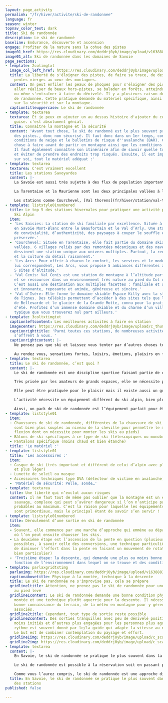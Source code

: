 ```yaml
---
layout: page_activity
permalink: "/fr/hiver/activite/ski-de-randonnee"
language: fr
season: winter
topnav_color_text: dark
title: Ski de randonnée
description: Le ski de randonné
baseline: Endurance, découverte et ascension
engage: Profiter de la nature sans la cohue des pistes
image01_href: https://res.cloudinary.com/deddrj0yb/image/upload/v1638883533/website/winter/Randonne-montagne-seul_ahg2x8.jpg
image01_alt: Ski de randonnée dans les domaines de Savoie
page_sections:
- template: 2colimgtxt
  image_col_left_href: https://res.cloudinary.com/deddrj0yb/image/upload/v1641540806/website/winter/luke-helgeson-LbScmQnQncc-unsplash_gep5xf.jpg
  title: La liberté de s'éloigner des pistes, de faire sa trace, de descendre des
    pentes vierges au cœur des montagnes.
  content: On peut enfiler les peaux de phoques pour s'éloigner des pistes et du monde,
    aller réaliser de beaux hors-pistes, se balader en forêts, atteindre des sommets
    ou même s'entraîner à faire du dénivelé. Il y a plusieurs raison de faire du ski
    de randonnée. Cette pratique demande du matériel spécifique, ainsi que des connaissances
    sur la sécurité et sur la montagne.
  captiontitleuppercase: Le ski de randonnée
- template: textarea
  textarea: Et je peux en ajouter un au dessus histoire d'ajouter du contenu à ma
    guise. c'est absolument génial.
  title: Connaître la montagne et la sécurité
  content: 'Avant tout chose, le ski de randonné est le plus souvent pratiqué en dehors
    des pistes., donc non sécurisé. Il faut donc dans un 1er temps, connaître les
    conditions de neige et le bulletins de risque d''avalanche (BAR). C''est la 1er
    chose à faire avant de partir en montagne ainsi que les conditions météorologiques.
    Il faut également connaître son itinéraire afin de savoir quelle trace prendre
    et éviter de prendre des endroits trop risqués. Ensuite, il est impératif d''avoir
    sur soi, tout le matériel adéquat :'
- template: textarea
  textarea: C'est vraiment excellent
  title: Les stations Savoyardes
  content: |-
    La Savoie est aussi très sujette à des flux de population importants avec de fortes variations saisonnières. Pendant la saison hivernale, sa population peut aller jusqu’à doubler du fait du développement des sports d’hiver avec un grand nombre de stations dont certaines ayant une renommée internationale.

    La Tarentaise et la Maurienne sont les deux principales vallées à l’origine d’un gros trafic en hiver; les sports d’hiver et principalement le ski étant à l’origine de ce trafic saisonnier.

    Les stations comme Courchevel, [Val thorens](fr/hiver/station/val-thorens "Voir les locations à Val-Thorens"), Val d’isère, Tignes, ont une dimension et un rayonnement international, tandis que d’autres sont plus petites et à taille humaine telles que: La Toussuire, Le Corbier ou encore Bonneval sur arc.
- template: liststyle01numbered
  title: Le top 5 des stations hivernales pour pratiquer une activité physique hors
    Ski Alpin
  item:
  - 'Les Saisies: La station de ski familiale par excellence. Située à 1650 m d’altitude
    en Savoie Mont-Blanc entre le Beaufortain et le Val d’Arly. Une station aux valeurs
    de convivialité, d’authenticité, des paysages à couper le souffle et une nature
    préservée.'
  - 'Courchevel: Située en Tarentaise, elle fait partie du domaine skiable des trois
    vallées. 6 villages reliés par des remontées mécaniques et des navettes gratuites
    dessinent une station unique aux univers multiples. Partout, la recherche de l’excellence
    et la culture du détail raisonnent.'
  - 'Les Arcs: Pour offrir à chacun le confort, les services et le mode de vie qui
    lui correspondent, Les Arcs, vous propose 5 ambiances différentes au sein des
    5 sites d’altitude.'
  - 'Val Cenis: Val Cenis est une station de montagne à l’altitude parfaite pour s’oxygéner
    et se ressourcer dans un environnement très nature au pied du Col du Mont-Cenis.
    C’est aussi une destination aux multiples facettes : familiale et sportive, authentique
    et innovante, reposante et animée, généreuse et sincère.'
  - 'Val d’Isère: Elle forme le domaine skiable Espace Killy avec la station voisine
    de Tignes. Des téléskis permettent d’accéder à des sites tels que l’abrupte face
    de Bellevarde et le glacier de la Grande Motte, connu pour la pratique du ski
    d’été. Profitez d’un immense domaine skiable et du charme d’un village savoyard
    typique que vous trouverez nul part ailleurs.'
- template: 3coltxtimgtxt
  captionleftcontent: Les meilleures activités à faire en station
  imagecenter: https://res.cloudinary.com/deddrj0yb/image/upload/c_thumb,h_500,w_500/v1638883539/website/winter/Chien-traineau-foret_h8m0bh.jpg
  captionrighttitle: 'Parmi toutes ces stations, de nombreuses activités hivernales
    s’offrent à vous. '
  captionrightcontent: |-
    Ne pensez pas que ski et laissez vous tenter par d’autres choses tout aussi intéressantes en termes de sensation. Laissez vous guider chien de traîneau, parapente, ski joëring ou bien d’autres activités encore.

    Au rendez vous, sensations fortes, loisirs, émotions, plaisirs en famille…à vous de choisir !
- template: textarea
  title: Le ski de randonnée, c’est quoi ?
  content: |-
    Le ski de randonnée est une discipline sportive faisant partie de celle du ski. Elle se pratique sur des terrains enneigés en milieu le plus souvent sauvages.

    Très prisée par les amateurs de grands espaces, elle ne nécessite pas d’aménagements spécifiques aux domaines skiables comme la pratique du ski alpin classique.

    Elle peut être pratiquée pour le plaisir mais il existe aussi un grand nombre de compétitions comme la Pierra Menta, une de plus réputée.

    L’activité nécessite un équipement différent du ski alpin, bien plus adapté pour cette discipline : un package complet qui comprend plusieurs accessoires, équipement… etc.

    Ainsi, un pack de ski de randonnée est l’équipement parfait pour être bien équipé. L’utilisation d’un bon équipement rendra votre sortie optimale !
- template: liststyle01
  item:
  - Chaussures de ski de randonnée, différentes de la chaussure de ski alpin (elles
    sont bien plus souples au niveau de la cheville pour permettre le mouvement de
    flexion dont on nécessite pour monter les skis au pieds)
  - Bâtons de ski spécifiques à ce type de ski (télescopiques ou monobrins)
  - Pantalons spécifique (moins chaud et bien étanche)
  title: 'Le matériel :'
- template: liststyle01
  title: 'Les accessoires :'
  item:
  - Casque de ski (très important et différent de celui d’alpin avec plus d’aérations
    et plus léger)
  - Lunette de soleil ou masque
  - Accessoires techniques type DVA (détecteur de victime en avalanche)
  - 'Matériel de sécurité: Pelle, sonde…'
- template: textarea
  title: Une liberté qui n’exclut aucun risques
  content: Il ne faut tout de même pas oublier que la montagne est un environnement
    sauvage, complexe qui peut s’avérer dangereux si l’on n’anticipe pas les risques
    probables au maximum. C’est la raison pour laquelle les équipements de sécurité
    sont primordiaux, mais le principal étant de savoir s’en servir !
- template: liststyle01numbered
  title: Déroulement d’une sortie en ski de randonnée
  item:
  - Souvent, elle commence par une marche d’approche qui emmène au départ de l’ascension
    où l’on peut ensuite chausser les skis.
  - La deuxième étape est l’ascension de la pente en question (plusieurs techniques
    possibles, à savoir celle des conversions, une technique particulière qui permet
    de diminuer l’effort dans la pente en faisant un mouvement de rotation du ski
    bien particulier)
  - 'Troisième étape: la descente, qui demande une plus ou moins bonne technique en
    fonction de l’environnement dans lequel on se trouve et des conditions du jour.'
- template: parlaxgridtxtimg
  parlaximg: https://res.cloudinary.com/deddrj0yb/image/upload/v1638883537/website/winter/Montagne-randonnee-blizzard_imccfq.jpg
  captionabovetitle: Physique à la montée, technique à la descente
  title: Le ski de randonnée ne s'improvise pas, cela se prépare
  gridline1title: Attention, ne prenez pas le ski de randonnée pour une promenade
    au pied levé
  gridline1content: Le ski de randonnée demande une bonne condition physique à la
    montée et une technique plutôt aguerrie pour la descente. Il nécessite aussi une
    bonne connaissance du terrain, de la météo en montagne pour y gérer les risques
    associés.
  gridline2title: Cependant, tout type de sortie reste possible
  gridline2content: Des sorties tranquilles avec peu de dénivelé positif pour les
    moins initiés et d’autres plus engagées pour les personnes plus aguerries. Le
    rythme est souvent donné par le/la guide qui adapte la vitesse au niveau du groupe.
    Le but est de combiner contemplation du paysage et effort.
  gridline1img: https://res.cloudinary.com/deddrj0yb/image/upload/c_scale,w_800/c_crop,h_600,w_800/v1638883537/website/winter/Ski-randonnee-seul_yok2cz.jpg
  gridline2img: https://res.cloudinary.com/deddrj0yb/image/upload/c_scale,w_800/c_crop,h_600,w_800/v1638883534/website/winter/Ski-descente-poudreuse_jkfdf6.jpg
- template: textarea
  content: |-
    En Savoie, le ski de randonnée se pratique le plus souvent dans la majorité des stations puisque, comme mentionné plus haut elle ne nécessite pas de matériels tels que remontées mécaniques ou autre mais seulement d’un accompagnateur diplômés qui pourra vous faire découvrir de magnifique endroits à arpenter.

    Le ski de randonnée est possible à la réservation soit en passant par l’intermédiaire d’un organisme privé ou public soit en traitant directement avec un indépendant diplômé.

    Comme vous l’aurez compris, le ski de randonnée est une approche différente mais tout aussi appréciable que le ski alpin classique alors n’attendez plus et faites vous votre propre expérience.
  title: En Savoie, le ski de randonnée se pratique le plus souvent dans la majorité
    des stations
published: false

---
```

